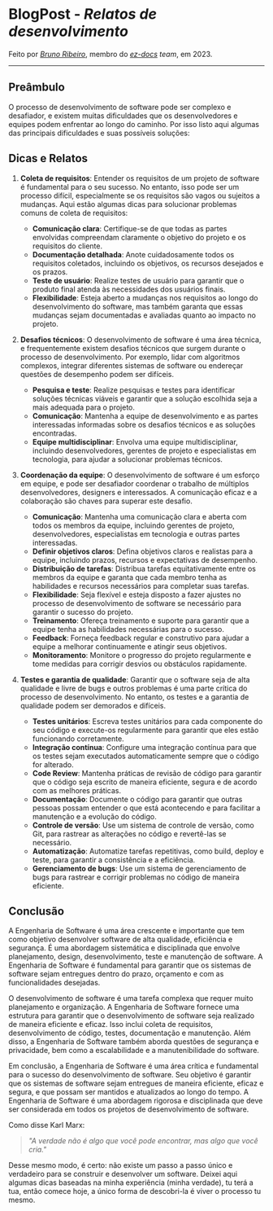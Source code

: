 # BlogPost - _Relatos de desenvolvimento_ 

Feito por [_Bruno Ribeiro_](https://github.com/BrunoRiibeiro), membro do _[ez-docs](https://github.com/fga-eps-mds/2022-2-ez-docs) team_, em 2023.

---
## Preâmbulo

O processo de desenvolvimento de software pode ser complexo e desafiador, e existem muitas dificuldades que os desenvolvedores e equipes podem enfrentar ao longo do caminho. Por isso listo aqui algumas das principais dificuldades e suas possíveis soluções:

## Dicas e Relatos

1. **Coleta de requisitos**: Entender os requisitos de um projeto de software é fundamental para o seu sucesso. No entanto, isso pode ser um processo difícil, especialmente se os requisitos são vagos ou sujeitos a mudanças. Aqui estão algumas dicas para solucionar problemas comuns de coleta de requisitos:

    + **Comunicação clara**: Certifique-se de que todas as partes envolvidas compreendam claramente o objetivo do projeto e os requisitos do cliente.
    + **Documentação detalhada**: Anote cuidadosamente todos os requisitos coletados, incluindo os objetivos, os recursos desejados e os prazos.
    + **Teste de usuário**: Realize testes de usuário para garantir que o produto final atenda às necessidades dos usuários finais.
    + **Flexibilidade**: Esteja aberto a mudanças nos requisitos ao longo do desenvolvimento do software, mas também garanta que essas mudanças sejam documentadas e avaliadas quanto ao impacto no projeto.

2. **Desafios técnicos**: O desenvolvimento de software é uma área técnica, e frequentemente existem desafios técnicos que surgem durante o processo de desenvolvimento. Por exemplo, lidar com algoritmos complexos, integrar diferentes sistemas de software ou endereçar questões de desempenho podem ser difíceis.

    + **Pesquisa e teste**: Realize pesquisas e testes para identificar soluções técnicas viáveis e garantir que a solução escolhida seja a mais adequada para o projeto.
    + **Comunicação**: Mantenha a equipe de desenvolvimento e as partes interessadas informadas sobre os desafios técnicos e as soluções encontradas.
    + **Equipe multidisciplinar**: Envolva uma equipe multidisciplinar, incluindo desenvolvedores, gerentes de projeto e especialistas em tecnologia, para ajudar a solucionar problemas técnicos.

3. **Coordenação da equipe**: O desenvolvimento de software é um esforço em equipe, e pode ser desafiador coordenar o trabalho de múltiplos desenvolvedores, designers e interessados. A comunicação eficaz e a colaboração são chaves para superar este desafio.

    + **Comunicação**: Mantenha uma comunicação clara e aberta com todos os membros da equipe, incluindo gerentes de projeto, desenvolvedores, especialistas em tecnologia e outras partes interessadas.
    + **Definir objetivos claros**: Defina objetivos claros e realistas para a equipe, incluindo prazos, recursos e expectativas de desempenho.
    + **Distribuição de tarefas**: Distribua tarefas equitativamente entre os membros da equipe e garanta que cada membro tenha as habilidades e recursos necessários para completar suas tarefas.
    + **Flexibilidade**: Seja flexível e esteja disposto a fazer ajustes no processo de desenvolvimento de software se necessário para garantir o sucesso do projeto.
    + **Treinamento**: Ofereça treinamento e suporte para garantir que a equipe tenha as habilidades necessárias para o sucesso.
    + **Feedback**: Forneça feedback regular e construtivo para ajudar a equipe a melhorar continuamente e atingir seus objetivos.
    + **Monitoramento**: Monitore o progresso do projeto regularmente e tome medidas para corrigir desvios ou obstáculos rapidamente.

4. **Testes e garantia de qualidade**: Garantir que o software seja de alta qualidade e livre de bugs e outros problemas é uma parte crítica do processo de desenvolvimento. No entanto, os testes e a garantia de qualidade podem ser demorados e difíceis.

    + **Testes unitários**: Escreva testes unitários para cada componente do seu código e execute-os regularmente para garantir que eles estão funcionando corretamente.
    + **Integração contínua**: Configure uma integração contínua para que os testes sejam executados automaticamente sempre que o código for alterado.
    + **Code Review**: Mantenha práticas de revisão de código para garantir que o código seja escrito de maneira eficiente, segura e de acordo com as melhores práticas.
    + **Documentação**: Documente o código para garantir que outras pessoas possam entender o que está acontecendo e para facilitar a manutenção e a evolução do código.
    + **Controle de versão**: Use um sistema de controle de versão, como Git, para rastrear as alterações no código e revertê-las se necessário.
    + **Automatização**: Automatize tarefas repetitivas, como build, deploy e teste, para garantir a consistência e a eficiência.
    + **Gerenciamento de bugs**: Use um sistema de gerenciamento de bugs para rastrear e corrigir problemas no código de maneira eficiente.

## Conclusão

A Engenharia de Software é uma área crescente e importante que tem como objetivo desenvolver software de alta qualidade, eficiência e segurança. É uma abordagem sistemática e disciplinada que envolve planejamento, design, desenvolvimento, teste e manutenção de software. A Engenharia de Software é fundamental para garantir que os sistemas de software sejam entregues dentro do prazo, orçamento e com as funcionalidades desejadas.

O desenvolvimento de software é uma tarefa complexa que requer muito planejamento e organização. A Engenharia de Software fornece uma estrutura para garantir que o desenvolvimento de software seja realizado de maneira eficiente e eficaz. Isso inclui coleta de requisitos, desenvolvimento de código, testes, documentação e manutenção. Além disso, a Engenharia de Software também aborda questões de segurança e privacidade, bem como a escalabilidade e a manutenibilidade do software.

Em conclusão, a Engenharia de Software é uma área crítica e fundamental para o sucesso do desenvolvimento de software. Seu objetivo é garantir que os sistemas de software sejam entregues de maneira eficiente, eficaz e segura, e que possam ser mantidos e atualizados ao longo do tempo. A Engenharia de Software é uma abordagem rigorosa e disciplinada que deve ser considerada em todos os projetos de desenvolvimento de software.

Como disse Karl Marx:
> _"A verdade não é algo que você pode encontrar, mas algo que você cria."_

Desse mesmo modo, é certo: não existe um passo a passo único e verdadeiro para se construir e desenvolver um software. Deixei aqui algumas dicas baseadas na minha experiência (minha verdade), tu terá a tua, então comece hoje, a único forma de descobri-la é viver o processo tu mesmo.